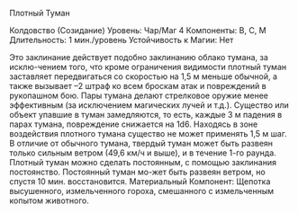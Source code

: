
Плотный Туман

Колдовство (Созидание)
Уровень: Чар/Маг 4
Компоненты: В, С, М
Длительность: 1 мин./уровень
Устойчивость к Магии: Нет

Это заклинание действует подобно заклинанию облако тумана, за исклю-чением того, что кроме ограничения видимости плотный туман заставляет передвигаться со скоростью на 1,5 м меньше
обычной, а также вызывает –2 штраф
ко всем броскам атак и повреждений в
рукопашном бою. Пары тумана делают
стрелковое оружие менее эффективным
(за исключением магических лучей и
т.д.). Существо или объект упавшие в
туман замедляются, то есть, каждые 3
м падения в парах тумана, повреждение
снижается на 1d6. Находясь в зоне воздействия плотного тумана существо
не может применять 1,5 м шаг.
В отличие от обычного тумана, твердый туман может быть развеян только
сильным ветром (49,6 км/ч и выше), и в
течение 1-го раунда.
Плотный туман можно сделать постоянным, с помощью заклинания постоянство. Постоянный туман мо-жет
быть развеян ветром, но спустя 10 мин.
восстановится.
Материальный Компонент: Щепотка высушенного, измельченного гороха,
смешанного с измельченным копытом
животного.